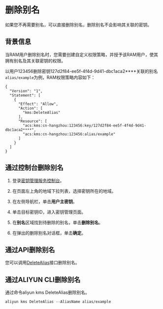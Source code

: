 # 删除别名

如果您不再需要别名，可以直接删除别名，删除别名不会影响其关联的密钥。

## 背景信息

当RAM用户删除别名时，您需要创建自定义权限策略，并授予该RAM用户，使其拥有别名及其关联密钥的权限。

以用户123456删除密钥127d2f84-ee5f-4f4d-9d41-dbc1aca2\*\*\*\*关联的别名`alias/example`为例，RAM权限策略内容如下：

```
{
  "Version": "1",
  "Statement": [
    {
      "Effect": "Allow",
      "Action": [
        "kms:DeleteAlias"
      ],
      "Resource": [
        "acs:kms:cn-hangzhou:123456:key/127d2f84-ee5f-4f4d-9d41-dbc1aca2****",
        "acs:kms:cn-hangzhou:123456:alias/example"
      ]
    }
  ]
}
```

## 通过控制台删除别名

1.  登录[密钥管理服务控制台](https://kms.console.aliyun.com)。

2.  在页面左上角的地域下拉列表，选择密钥所在的地域。

3.  在左侧导航栏，单击**用户主密钥**。

4.  单击目标密钥ID，进入密钥管理页面。

5.  在**别名**区域找到待删除的别名，单击**删除别名**。

6.  在弹出的删除别名对话框，单击**确定**。


## 通过API删除别名

您可以调用[DeleteAlias](/cn.zh-CN/API参考/密钥/DeleteAlias.md)接口删除别名。

## 通过ALIYUN CLI删除别名

通过命令aliyun kms DeleteAlias删除别名。

```
aliyun kms DeleteAlias --AliasName alias/example
```

